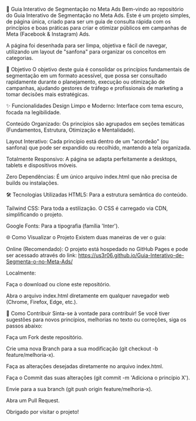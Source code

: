 🚀 Guia Interativo de Segmentação no Meta Ads
Bem-vindo ao repositório do Guia Interativo de Segmentação no Meta Ads. Este é um projeto simples, de página única, criado para ser um guia de consulta rápida com os princípios e boas práticas para criar e otimizar públicos em campanhas de Meta (Facebook & Instagram) Ads.

A página foi desenhada para ser limpa, objetiva e fácil de navegar, utilizando um layout de "sanfona" para organizar os conceitos em categorias.

🎯 Objetivo
O objetivo deste guia é consolidar os princípios fundamentais de segmentação em um formato acessível, que possa ser consultado rapidamente durante o planejamento, execução ou otimização de campanhas, ajudando gestores de tráfego e profissionais de marketing a tomar decisões mais estratégicas.

✨ Funcionalidades
Design Limpo e Moderno: Interface com tema escuro, focada na legibilidade.

Conteúdo Organizado: Os princípios são agrupados em seções temáticas (Fundamentos, Estrutura, Otimização e Mentalidade).

Layout Interativo: Cada princípio está dentro de um "acordeão" (ou sanfona) que pode ser expandido ou recolhido, mantendo a tela organizada.

Totalmente Responsivo: A página se adapta perfeitamente a desktops, tablets e dispositivos móveis.

Zero Dependências: É um único arquivo index.html que não precisa de builds ou instalações.

🛠️ Tecnologias Utilizadas
HTML5: Para a estrutura semântica do conteúdo.

Tailwind CSS: Para toda a estilização. O CSS é carregado via CDN, simplificando o projeto.

Google Fonts: Para a tipografia (família 'Inter').

🌐 Como Visualizar o Projeto
Existem duas maneiras de ver o guia:

Online (Recomendado): O projeto está hospedado no GitHub Pages e pode ser acessado através do link:
https://us3r06.github.io/Guia-Interativo-de-Segmenta-o-no-Meta-Ads/

Localmente:

Faça o download ou clone este repositório.

Abra o arquivo index.html diretamente em qualquer navegador web (Chrome, Firefox, Edge, etc.).

🤝 Como Contribuir
Sinta-se à vontade para contribuir! Se você tiver sugestões para novos princípios, melhorias no texto ou correções, siga os passos abaixo:

Faça um Fork deste repositório.

Crie uma nova Branch para a sua modificação (git checkout -b feature/melhoria-x).

Faça as alterações desejadas diretamente no arquivo index.html.

Faça o Commit das suas alterações (git commit -m 'Adiciona o princípio X').

Envie para a sua branch (git push origin feature/melhoria-x).

Abra um Pull Request.

Obrigado por visitar o projeto!
